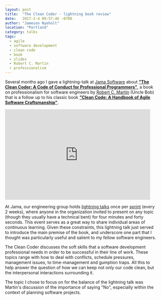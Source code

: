 ```yaml
---
layout: post
title:  "The Clean Coder - lightning book review"
date:   2017-2-4 09:57:46 -0700
author: "Jameson Nyeholt"
location: "Portland"
category: talks
tags:
  - agile
  - software development
  - clean code
  - book
  - slides
  - Robert C. Martin
  - professionalism
---
```


Several months ago I gave a lightning-talk at [Jama Software](https://www.jamasoftware.com/) about **["The Clean Coder: A Code of Conduct for Professional Programmers"](https://www.amazon.com/Clean-Coder-Conduct-Professional-Programmers/dp/0137081073)**, a book on professionalism for software engineers by [Robert C. Martin](https://sites.google.com/site/unclebobconsultingllc/) (Uncle Bob) that is a follow up to his classic book **["Clean Code: A Handbook of Agile Software Craftsmanship"](https://www.amazon.com/Clean-Code-Handbook-Software-Craftsmanship/dp/0132350882)**.  <!--description-->

<iframe src="https://docs.google.com/presentation/d/15gP39mOVI02TwiKrRWseVYBojt3oMGnNz6Hww9VW-Og/embed?start=false&loop=true&delayms=3000" frameborder="0" width="480" height="299" allowfullscreen="true" mozallowfullscreen="true" webkitallowfullscreen="true"></iframe>

<!--description-->
At Jama, our engineering group holds [lightning talks](https://en.wikipedia.org/wiki/Lightning_talk) once per [sprint](https://www.agilealliance.org/glossary/iteration/)  (every 2 weeks), where anyone in the organization invited to present on any topic (though they usually have a technical bent) for four minutes and forty seconds.  This event serves as a great way to share individual areas of continuous learning.  Given these constraints, this lightning talk just served to introduce the main premise of the book, and underscore one part that I thought was particularly useful and salient to my fellow software engineers.

The Clean Coder discusses the soft skills that a software development professional needs in order to be successful in their line of work.  These topics range with how to deal with conflicts, schedule pressures, management issues, to time-management and gumption traps.  All this to help answer the question of how we can keep not only our code clean, but the interpersonal interactions surrounding it.

The topic I chose to focus on for the balance of the lightning talk was Martin's discussion of the importance of saying "No", especially within the context of planning software projects.

